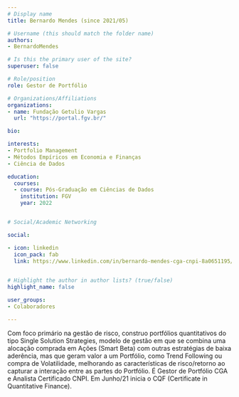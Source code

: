 ```yaml
---
# Display name
title: Bernardo Mendes (since 2021/05)

# Username (this should match the folder name)
authors:
- BernardoMendes

# Is this the primary user of the site?
superuser: false

# Role/position
role: Gestor de Portfólio

# Organizations/Affiliations
organizations:
- name: Fundação Getulio Vargas
  url: "https://portal.fgv.br/"

bio:

interests:
- Portfolio Management
- Métodos Empíricos em Economia e Finanças
- Ciência de Dados

education:
  courses:
  - course: Pós-Graduação em Ciências de Dados 
    institution: FGV
    year: 2022


# Social/Academic Networking

social:

- icon: linkedin
  icon_pack: fab
  link: https://www.linkedin.com/in/bernardo-mendes-cga-cnpi-8a0651195/

  
# Highlight the author in author lists? (true/false)
highlight_name: false

user_groups:
- Colaboradores

---
```


Com foco primário na gestão de risco, construo portfólios quantitativos do tipo Single Solution Strategies, modelo de gestão em que se combina uma alocação comprada em Ações (Smart Beta) com outras estratégias de baixa aderência, mas que geram valor a um Portfólio, como Trend Following ou compra de Volatilidade, melhorando as características de risco/retorno ao capturar a interação entre as partes do Portfólio. É Gestor de Portfólio CGA e Analista Certificado CNPI. Em Junho/21 inicia o CQF (Certificate in Quantitative Finance).
